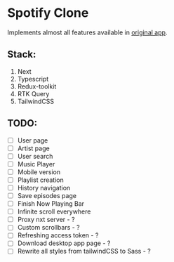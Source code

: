 # Spotify Clone #

Implements almost all features available in [original app](open.spotify.com).

## Stack: ##
1. Next
2. Typescript
3. Redux-toolkit
4. RTK Query
5. TailwindCSS

## TODO: ##
- [ ] User page
- [ ] Artist page
- [ ] User search
- [ ] Music Player
- [ ] Mobile version
- [ ] Playlist creation
- [ ] History navigation
- [ ] Save episodes page 
- [ ] Finish Now Playing Bar
- [ ] Infinite scroll everywhere
- [ ] Proxy nxt server - ?
- [ ] Custom scrollbars - ?
- [ ] Refreshing access token - ?
- [ ] Download desktop app page - ?
- [ ] Rewrite all styles from tailwindCSS to Sass - ?